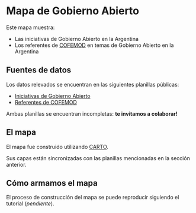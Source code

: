 # Mapa de Gobierno Abierto

Este mapa muestra:
* Las iniciativas de Gobierno Abierto en la Argentina
* Los referentes de [COFEMOD](https://www.argentina.gob.ar/cofemod) en temas de Gobierno Abierto en la Argentina

## Fuentes de datos

Los datos relevados se encuentran en las siguientes planillas públicas:
* [Iniciativas de Gobierno Abierto](https://docs.google.com/spreadsheets/d/1s3PAPve1G7VFjbsG62vGGOfPLugAHFIdlBM_PPcEblE/edit?usp=sharing)
* [Referentes de COFEMOD](https://docs.google.com/spreadsheets/d/1tpkdSYaZ2LlpxaxzpNJnZ5waDN15AqCr47NYxoKsgWE/edit?usp=sharing)

Ambas planillas se encuentran incompletas: **te invitamos a colaborar!**

## El mapa

El mapa fue construido utilizando [CARTO](https://carto.com/).

Sus capas están sincronizadas con las planillas mencionadas en la sección anterior.

## Cómo armamos el mapa

El proceso de construcción del mapa se puede reproducir siguiendo el tutorial (_pendiente_).
